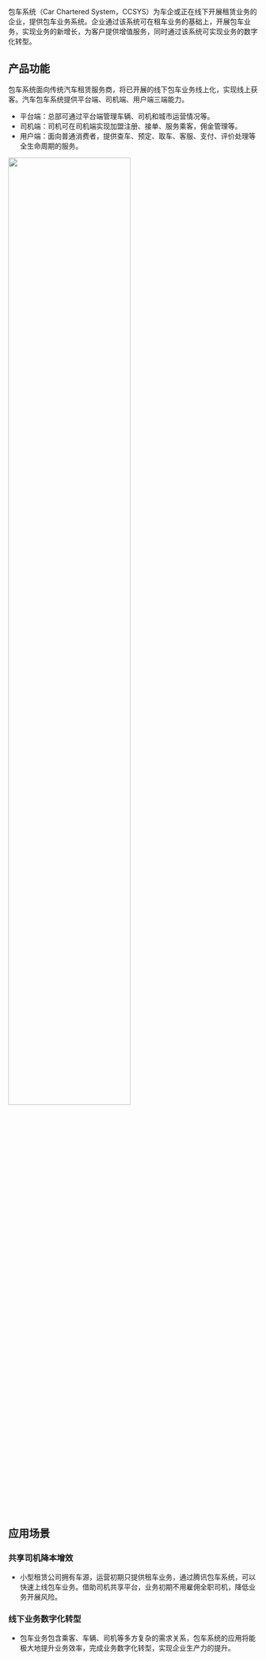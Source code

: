 包车系统（Car Chartered System，CCSYS）为车企或正在线下开展租赁业务的企业，提供包车业务系统。企业通过该系统可在租车业务的基础上，开展包车业务，实现业务的新增长，为客户提供增值服务，同时通过该系统可实现业务的数字化转型。

## 产品功能
包车系统面向传统汽车租赁服务商，将已开展的线下包车业务线上化，实现线上获客。汽车包车系统提供平台端、司机端、用户端三端能力。
- 平台端：总部可通过平台端管理车辆、司机和城市运营情况等。
- 司机端：司机可在司机端实现加盟注册、接单、服务乘客，佣金管理等。
- 用户端：面向普通消费者，提供查车、预定、取车、客服、支付、评价处理等全生命周期的服务。
<img width="70%" src="https://main.qcloudimg.com/raw/6de489d4c738cf70df5081aa62626127.png">

## 应用场景
### 共享司机降本增效
- 小型租赁公司拥有车源，运营初期只提供租车业务，通过腾讯包车系统，可以快速上线包车业务。借助司机共享平台，业务初期不用雇佣全职司机，降低业务开展风险。

### 线下业务数字化转型
- 包车业务包含乘客、车辆、司机等多方复杂的需求关系，包车系统的应用将能极大地提升业务效率，完成业务数字化转型，实现企业生产力的提升。
